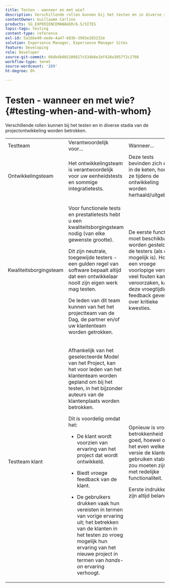 ```yaml
---
title: Testen - wanneer en met wie?
description: Verschillende rollen kunnen bij het testen en in diverse stadia van de projectontwikkeling worden betrokken.
contentOwner: Guillaume Carlino
products: SG_EXPERIENCEMANAGER/6.5/SITES
topic-tags: testing
content-type: reference
exl-id: 5a16be40-eede-4a47-b03b-3993e285232e
solution: Experience Manager, Experience Manager Sites
feature: Developing
role: Developer
source-git-commit: 66db4b0b5106617c534b6e1bf428a3057f2c2708
workflow-type: tm+mt
source-wordcount: '269'
ht-degree: 0%

---
```


# Testen - wanneer en met wie?{#testing-when-and-with-whom}

Verschillende rollen kunnen bij het testen en in diverse stadia van de projectontwikkeling worden betrokken.

<table>
 <tbody>
  <tr>
   <td>Testteam</td>
   <td>Verantwoordelijk voor... </td>
   <td>Wanneer...</td>
  </tr>
  <tr>
   <td>Ontwikkelingsteam</td>
   <td>Het ontwikkelingsteam is verantwoordelijk voor uw eenheidstests en sommige integratietests.</td>
   <td>Deze tests bevinden zich eerst in de keten, hoewel ze tijdens de ontwikkeling worden herhaald/uitgebreid.</td>
  </tr>
  <tr>
   <td>Kwaliteitsborgingsteam</td>
   <td><p>Voor functionele tests en prestatietests hebt u een kwaliteitsborgingsteam nodig (van elke gewenste grootte).</p> <p>Dit zijn neutrale, toegewijde testers - een gulden regel van software bepaalt altijd dat een ontwikkelaar nooit zijn eigen werk mag testen.</p> <p>De leden van dit team kunnen van het het projectteam van de Dag, de partner en/of uw klantenteam worden getrokken.</p> </td>
   <td><p>De eerste functie moet beschikbaar worden gesteld aan de testers (als dat mogelijk is). Hoewel een vroege voorlopige versie veel fouten kan veroorzaken, kan deze vroegtijdige feedback geven over kritieke kwesties.</p> </td>
  </tr>
  <tr>
   <td>Testteam klant</td>
   <td><p>Afhankelijk van het geselecteerde Model van het Project, kan het voor leden van het klantenteam worden gepland om bij het testen, in het bijzonder auteurs van de klantenplaats worden betrokken.</p> <p>Dit is voordelig omdat het:</p>
    <ul>
     <li><p>De klant wordt voorzien van ervaring van het project dat wordt ontwikkeld.</p> </li>
     <li><p>Biedt vroege feedback van de klant.</p> </li>
     <li><p>De gebruikers drukken vaak hun vereisten in termen van vorige ervaring uit; het betrekken van de klanten in het testen zo vroeg mogelijk hun ervaring van het nieuwe project in termen van <i> hands-on </i> ervaring verhoogt.</p> </li>
    </ul> </td>
   <td><p>Opnieuw is vroege betrokkenheid goed, hoewel om het even welke versie de klanten gebruiken stabiel zou moeten zijn, met redelijke functionaliteit.</p> <p>Eerste indrukken zijn altijd belangrijk.</p> </td>
  </tr>
 </tbody>
</table>
